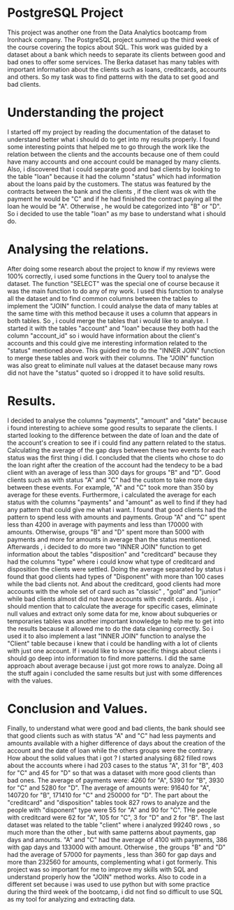 # PostgreSQL Project
This project was another one from the Data Analytics bootcamp from Ironhack company. The PostgreSQL project summed up the third week of the course covering the topics about SQL.
This work was guided by a dataset about a bank which needs to separate its clients between good and bad ones to offer some services. The Berka dataset has many tables with important
information about the clients such as loans, creditcards, accounts and others. So my task was to find patterns with the data to set good and bad clients.
# Understanding the project
I started off my project by reading the documentation of the dataset to understand better what i should do to get into my results properly. I found some interesting points that
helped me to go through the work like the relation between the clients and the accounts because one of them could have many accounts and one account could be managed by many clients.
Also, i discovered that i could separate good and bad clients by looking to the table "loan" because it had the column "status" which had information about the loans paid by the 
customers. The status was featured by the contracts between the bank and the clients , if the client was ok with the payment he would be "C" and if he had finished the
contract paying all the loan he would be "A". Otherwise , he would be categorized into "B" or "D". So i decided to use the table "loan" as my base to understand what i should do.
# Analysing the relations.
After doing some research about the project to know if my reviews were 100% correctly, i used some functions in the Query tool to analyse the dataset. The function "SELECT" was the 
special one of course because it was the main function to do any of my work. I used this function to analyse all the dataset and to find common columns between the tables to implement
the "JOIN" function. I could analyse the data of many tables at the same time with this method because it uses a column that appears in both tables. So , i could merge the tables that
i would like to analyse. I started it with the tables "account" and "loan" because they both had the column "account_id" so i would have information about the client's accounts
 and this could give me interesting information related to the "status" mentioned above. This guided me to do the "INNER JOIN" function to merge these tables and work with their
 columns. The "JOIN" function was also great to eliminate null values at the dataset because many rows did not have the "status" quoted so i dropped it to have solid results.
 # Results.
 I decided to analyse the columns "payments", "amount" and "date" because i found interesting to achieve some good results to separate the clients. I started looking to the difference between the date of loan and the date of the account's creation to see if i could find any pattern related to the status. Calculating the average of the gap days between these two events for each status was the first thing i did. I concluded that the clients who chose to do the loan right after the creation of the account had the tendecy to be a bad client with an average of less than 300 days for groups "B" and "D". Good clients such as with status "A" and "C" had the custom to take more days between these events. For example, "A" and "C" took more than 350 by average for these events.
 Furthermore, i calculated the average for each status with the columns "payments" and "amount" as well to find if they had any pattern that could give me what i want. I found that good clients had the pattern to spend less with amounts and payments. Group "A" and "C" spent less than 4200 in average with payments and less than 170000 with amounts. Otherwise, groups "B" and "D" spent more than 5000 with payments and more for amounts in average than the status mentioned.
 Afterwards , i decided to do more two "INNER JOIN" function to get information about the tables "disposition" and "creditcard" because they had the columns "type" where i could know what type of creditcard and disposition the clients were settled. Doing the average separated by status i found that good clients had types of "Disponent" with more than 100 cases while the bad clients not. And about the creditcard, good clients had more accounts with the whole set of card such as "classic" , "gold" and "junior" while bad clients almost did not have accounts with credit cards.
 Also , i should mention that to calculate the average for specific cases, eliminate null values and extract only some data for me, know about subqueries or temporaries tables was another important knowledge to help me to get into the results because it allowed me to do the data cleaning correctly. So i used it to also implement a last "INNER JOIN" function to analyse the "Client" table because i knew that i could be handling with a lot of clients with just one account. If i would like to know specific things about clients i should go deep into information to find more patterns. I did the same approach about average because i just got more rows to analyze. Doing all the stuff again i concluded the same results but just with some differences with the values.
 # Conclusion and Values.
 Finally, to understand what were good and bad clients, the bank should see that good clients such as with status "A" and "C" had less payments and amounts available with a higher difference of days about the creation of the account and the date of loan while the others groups were the contrary.
How about the solid values that i got ? I started analysing 682 filled rows about the accounts where i had 203 cases to the status "A", 31 for "B", 403 for "C" and 45 for "D" so that was a dataset with more good clients than bad ones. The average of payments were: 4260 for "A", 5390 for "B", 3930 for "C" and 5280 for "D". The average of amounts were: 91640 for "A", 140720 for "B", 171410 for "C" and 250000 for "D". The part about the "creditcard" and "disposition" tables took 827 rows to analyze and the people with "disponent" type were 55 for "A" and 90 for "C". THe people with creditcard were 62 for "A", 105 for "C", 3 for "D" and 2 for "B". The last dataset was related to the table "client" where i analyzed 99240 rows , so much more than the other , but with same patterns about payments, gap days and amounts. "A" and "C" had the average of 4100 with payments, 386 with gap days and 133000 with amount. Otherwise , the groups "B" and "D" had the average of 57000 for payments , less than 360 for gap days and more than 232560 for amounts, complementing what i got formerly.
This project was so important for me to improve my skills with SQL and understand properly how the "JOIN" method works. Also to code in a different set because i was used to use python but with some practice during the third week of the bootcamp, i did not find so difficult to use SQL as my tool for analyzing and extracting data.
 
 
 
